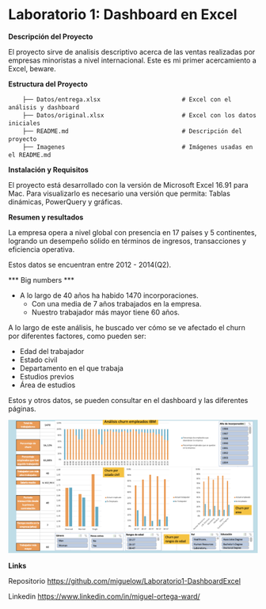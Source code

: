 # Laboratorio 1: Dashboard en Excel  

**Descripción del Proyecto** 

El proyecto sirve de analisis descriptivo acerca de las ventas realizadas por empresas minoristas a nivel internacional. Este es mi primer acercamiento a Excel, beware.

**Estructura del Proyecto** 

        ├── Datos/entrega.xlsx                       # Excel con el análisis y dashboard
        ├── Datos/original.xlsx                      # Excel con los datos iniciales
        ├── README.md                                # Descripción del proyecto
        ├── Imagenes                                 # Imágenes usadas en el README.md 

**Instalación y Requisitos** 

El proyecto está desarrollado con la versión de Microsoft Excel 16.91 para Mac. Para visualizarlo es necesario una versión que permita: Tablas dinámicas, PowerQuery y gráficas.

**Resumen y resultados** 

La empresa opera a nivel global con presencia en 17 países y 5 continentes, logrando un desempeño sólido en términos de ingresos, transacciones y eficiencia operativa. 

Estos datos se encuentran entre 2012 - 2014(Q2).

*** Big numbers *** 

- A lo largo de 40 años ha habido 1470 incorporaciones.
    - Con una media de 7 años trabajados en la empresa.
    - Nuestro trabajador más mayor tiene 60 años.

A lo largo de este análisis, he buscado ver cómo se ve afectado el churn por diferentes factores, como pueden ser:
- Edad del trabajador
- Estado civil
- Departamento en el que trabaja
- Estudios previos
- Área de estudios


Estos y otros datos, se pueden consultar en el dashboard y las diferentes páginas.

![Dashboard final](Images/Dashboard.png)

**Links** 

Repositorio https://github.com/miguelow/Laboratorio1-DashboardExcel

Linkedin https://www.linkedin.com/in/miguel-ortega-ward/

